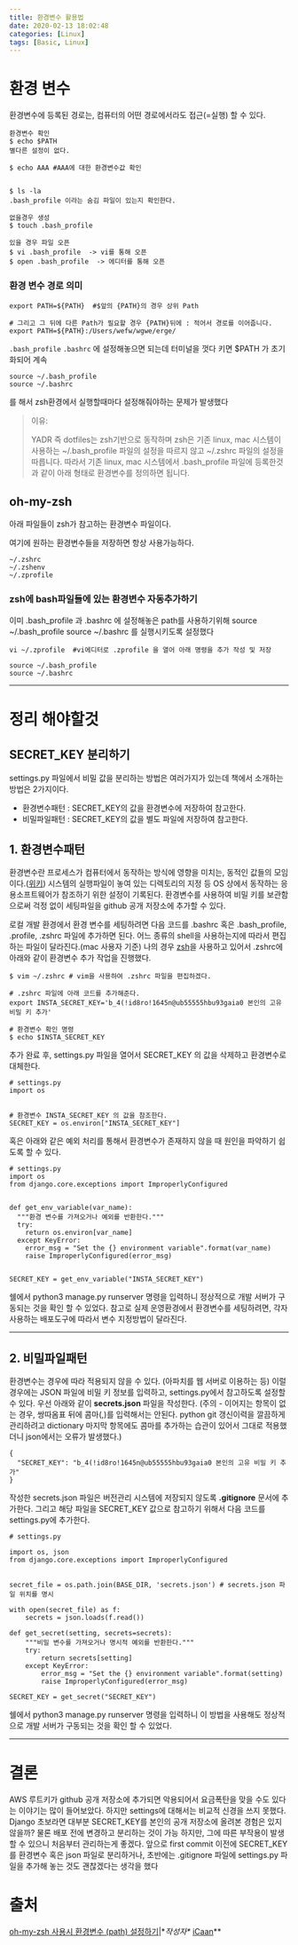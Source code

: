 ```yaml
---
title: 환경변수 활용법
date: 2020-02-13 18:02:48
categories: [Linux]
tags: [Basic, Linux]
---
```


# 환경 변수

환경변수에 등록된 경로는, 컴퓨터의 어떤 경로에서라도 접근(=실행) 할 수 있다.

```
환경변수 확인
$ echo $PATH
별다른 설정이 없다.

$ echo AAA #AAA에 대한 환경변수값 확인


$ ls -la
.bash_profile 이라는 숨김 파일이 있는지 확인한다.

없을경우 생성
$ touch .bash_profile

있을 경우 파일 오픈
$ vi .bash_profile  -> vi를 통해 오픈
$ open .bash_profile  -> 에디터를 통해 오픈
```

### 환경 변수 경로 의미

```
export PATH=${PATH}  #$앞의 {PATH}의 경우 상위 Path

# 그리고 그 뒤에 다른 Path가 필요할 경우 {PATH}뒤에 : 적어서 경로를 이어줍니다.
export PATH=${PATH}:/Users/wefw/wgwe/erge/
```



`.bash_profile`
`.bashrc`
에 설정해놓으면 되는데 터미널을 껏다 키면 $PATH 가 초기화되어 계속

```
source ~/.bash_profile
source ~/.bashrc
```

를 해서 zsh환경에서 실행할때마다 설정해줘야하는 문제가 발생했다

> 이유:
>
> YADR 즉 dotfiles는 zsh기반으로 동작하며
> zsh은 기존 linux, mac 시스템이 사용하는 ~/.bash_profile 파일의 설정을 따르지 않고
> ~/.zshrc 파일의 설정을 따릅니다.
> 따라서 기존 linux, mac 시스템에서 .bash_profile 파일에 등록한것과 같이 아래 형태로 환경변수를 정의하면 됩니다.



## oh-my-zsh

아래 파일들이 zsh가 참고하는 환경변수 파일이다.

여기에 원하는 환경변수들을 저장하면 항상 사용가능하다.

```
~/.zshrc
~/.zshenv
~/.zprofile
```

### zsh에 bash파일들에 있는 환경변수 자동추가하기

이미 .bash_profile 과 .bashrc 에 설정해놓은 path를 사용하기위해
source ~/.bash_profile
source ~/.bashrc
를 실행시키도록 설정했다

```
vi ~/.zprofile  #vi에디터로 .zprofile 을 열어 아래 명령을 추가 작성 및 저장
```

```
source ~/.bash_profile
source ~/.bashrc 
```













-----------

# 정리 해야할것 

## SECRET_KEY 분리하기

settings.py 파일에서 비밀 값을 분리하는 방법은 여러가지가 있는데 책에서 소개하는 방법은 2가지이다.

- 환경변수패턴 : SECRET_KEY의 값을 환경변수에 저장하여 참고한다.
- 비밀파일패턴 : SECRET_KEY의 값을 별도 파일에 저장하여 참고한다.

## 1. 환경변수패턴

환경변수란 프로세스가 컴퓨터에서 동작하는 방식에 영향을 미치는, 동적인 값들의 모임이다.([위키](https://ko.wikipedia.org/wiki/환경_변수)) 시스템의 실행파일이 놓여 있는 디렉토리의 지정 등 OS 상에서 동작하는 응용소프트웨어가 참조하기 위한 설정이 기록된다. 환경변수를 사용하여 비밀 키를 보관함으로써 걱정 없이 세팅파일을 github 공개 저장소에 추가할 수 있다.

로컬 개발 환경에서 환경 변수를 세팅하려면 다음 코드를 .bashrc 혹은 .bash_profile, .profile, .zshrc 파일에 추가하면 된다. 어느 종류의 shell을 사용하는지에 따라서 편집하는 파일이 달라진다.(mac 사용자 기준) 나의 경우 [zsh](http://ohmyz.sh/)을 사용하고 있어서 .zshrc에 아래와 같이 환경변수 추가 작업을 진행했다.

```
$ vim ~/.zshrc # vim을 사용하여 .zshrc 파일을 편집하겠다.

# .zshrc 파일에 아래 코드를 추가해준다.
export INSTA_SECRET_KEY='b_4(!id8ro!1645n@ub55555hbu93gaia0 본인의 고유 비밀 키 추가'

# 환경변수 확인 명령
$ echo $INSTA_SECRET_KEY
```

추가 완료 후, settings.py 파일을 열어서 SECRET_KEY 의 값을 삭제하고 환경변수로 대체한다.

```
# settings.py
import os


# 환경변수 INSTA_SECRET_KEY 의 값을 참조한다.
SECRET_KEY = os.environ["INSTA_SECRET_KEY"]
```

혹은 아래와 같은 예외 처리를 통해서 환경변수가 존재하지 않을 때 원인을 파악하기 쉽도록 할 수 있다.

```
# settings.py
import os
from django.core.exceptions import ImproperlyConfigured


def get_env_variable(var_name):
  """환경 변수를 가져오거나 예외를 반환한다."""
  try:
    return os.environ[var_name]
  except KeyError:
    error_msg = "Set the {} environment variable".format(var_name)
    raise ImproperlyConfigured(error_msg)


SECRET_KEY = get_env_variable("INSTA_SECRET_KEY")
```

쉘에서 python3 manage.py runserver 명령을 입력하니 정상적으로 개발 서버가 구동되는 것을 확인 할 수 있었다. 참고로 실제 운영환경에서 환경변수를 세팅하려면, 각자 사용하는 배포도구에 따라서 변수 지정방법이 달라진다.

------

## 2. 비밀파일패턴

환경변수는 경우에 따라 적용되지 않을 수 있다. (아파치를 웹 서버로 이용하는 등) 이럴 경우에는 JSON 파일에 비밀 키 정보를 입력하고, settings.py에서 참고하도록 설정할 수 있다. 우선 아래와 같이 **secrets.json** 파일을 작성한다. (주의 - 이어지는 항목이 없는 경우, 쌍따옴표 뒤에 콤마(,)를 입력해서는 안된다. python git 갱신이력을 깔끔하게 관리하려고 dictionary 마지막 항목에도 콤마를 추가하는 습관이 있어서 그대로 적용했더니 json에서는 오류가 발생했다.)

```
{
  "SECRET_KEY": "b_4(!id8ro!1645n@ub55555hbu93gaia0 본인의 고유 비밀 키 추가"
}
```

작성한 secrets.json 파일은 버전관리 시스템에 저장되지 않도록 **.gitignore** 문서에 추가한다. 그리고 해당 파일을 SECRET_KEY 값으로 참고하기 위해서 다음 코드를 settings.py에 추가한다.

```
# settings.py

import os, json
from django.core.exceptions import ImproperlyConfigured


secret_file = os.path.join(BASE_DIR, 'secrets.json') # secrets.json 파일 위치를 명시

with open(secret_file) as f:
    secrets = json.loads(f.read())

def get_secret(setting, secrets=secrets):
    """비밀 변수를 가져오거나 명시적 예외를 반환한다."""
    try:
        return secrets[setting]
    except KeyError:
        error_msg = "Set the {} environment variable".format(setting)
        raise ImproperlyConfigured(error_msg)

SECRET_KEY = get_secret("SECRET_KEY")
```

쉘에서 python3 manage.py runserver 명령을 입력하니 이 방법을 사용해도 정상적으로 개발 서버가 구동되는 것을 확인 할 수 있었다.

------

# 결론

AWS 루트키가 github 공개 저장소에 추가되면 악용되어서 요금폭탄을 맞을 수도 있다는 이야기는 많이 들어보았다. 하지만 settings에 대해서는 비교적 신경을 쓰지 못했다. Django 초보라면 대부분 SECRET_KEY를 본인의 공개 저장소에 올려본 경험은 있지 않을까? 물론 배포 전에 변경하고 분리하는 것이 가능 하지만, 그에 따른 부작용이 발생 할 수 있으니 처음부터 관리하는게 좋겠다. 앞으로 first commit 이전에 SECRET_KEY를 환경변수 혹은 json 파일로 분리하거나, 초반에는 .gitignore 파일에 settings.py 파일을 추가해 놓는 것도 괜찮겠다는 생각을 했다

# 출처

[oh-my-zsh 사용시 환경변수 (path) 설정하기](http://blog.naver.com/loverman85/221265795874)|\**작성자\** [iCaan](http://blog.naver.com/loverman85)**



